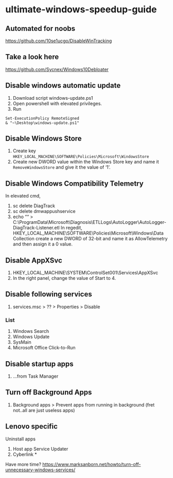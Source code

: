# ultimate-windows-speedup-guide

## Automated for noobs 
https://github.com/10se1ucgo/DisableWinTracking

## Take a look here
https://github.com/Sycnex/Windows10Debloater

## Disable windows automatic update
1. Download script windows-update.ps1
2. Open powershell with elevated privileges.
3. Run
```
Set-ExecutionPolicy RemoteSigned
& "~\Desktop\windows-update.ps1"
```

## Disable Windows Store
1. Create key `HKEY_LOCAL_MACHINE\SOFTWARE\Policies\Microsoft\WindowsStore`
2. Create new DWORD value within the Windows Store key and name it `RemoveWindowsStore` and give it the value of ‘1’.

## Disable Windows Compatibility Telemetry
In elevated cmd,
1. sc delete DiagTrack
2. sc delete dmwappushservice
3. echo ““ > C:\ProgramData\Microsoft\Diagnosis\ETLLogs\AutoLogger\AutoLogger-DiagTrack-Listener.etl
In regedit,
HKEY_LOCAL_MACHINE\SOFTWARE\Policies\Microsoft\Windows\Data Collection
create a new DWORD of 32-bit and name it as AllowTelemetry and then assign it a 0 value.


## Disable AppXSvc 
1. HKEY_LOCAL_MACHINE\SYSTEM\ControlSet001\Services\AppXSvc
2. In the right panel, change the value of Start to 4.

## Disable following services
1. services.msc > ?? > Properties > Disable 
### List
1. Windows Search
2. Windows Update
3. SysMain 
4. Microsoft Office Click-to-Run 

## Disable startup apps 
1. ...from Task Manager

## Turn off Background Apps
1. Background apps > Prevent apps from running in background (fret not..all are just useless apps)

## Lenovo specific
Uninstall apps 
1. Host app Service Updater
2. Cyberlink *

Have more time?
https://www.marksanborn.net/howto/turn-off-unnecessary-windows-services/
